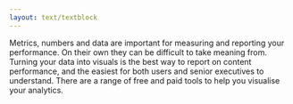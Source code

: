 ```yaml
---
layout: text/textblock
---
```


Metrics, numbers and data are important for measuring and reporting your performance. On their own they can be difficult to take meaning from. Turning your data into visuals is the best way to report on content performance, and the easiest for both users and senior executives to understand. There are a range of free and paid tools to help you visualise your analytics. 



